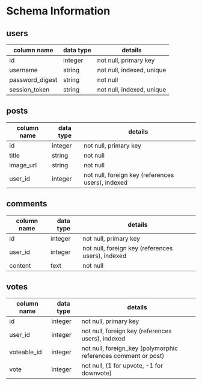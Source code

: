 # Schema Information

## users
column name     | data type | details
----------------|-----------|-----------------------
id              | integer   | not null, primary key
username        | string    | not null, indexed, unique
password_digest | string    | not null
session_token   | string    | not null, indexed, unique

## posts
column name | data type | details
------------|-----------|-----------------------
id          | integer   | not null, primary key
title       | string    | not null
image_url   | string    | not null
user_id     | integer   | not null, foreign key (references users), indexed

## comments
column name | data type | details
------------|-----------|-----------------------
id          | integer   | not null, primary key
user_id     | integer   | not null, foreign key (references users), indexed
content     | text     | not null

## votes
column name | data type | details
------------|-----------|-----------------------
id          | integer   | not null, primary key
user_id     | integer   | not null, foreign key (references users), indexed
voteable_id     | integer   | not null, foreign_key (polymorphic references comment or post)
vote | integer | not null, (1 for upvote, -1 for downvote)
